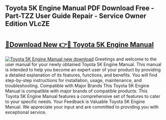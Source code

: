## Toyota 5K Engine Manual PDF Download Free - Part-TZZ User Guide Repair - Service Owner Edition VLcZE

# <h2><a href="http://bc52420.oget.top/?id=Toyota+5K+Engine+Manual">🔗Download New 👉🔴 Toyota 5K Engine Manual</a></h2>

[![Toyota 5K Engine Manual new download](https://i.imgur.com/5g1atiW.png)](http://bc52420.oget.top/?id=Toyota+5K+Engine+Manual)
Greetings and welcome to the user manual for your newly obtained Toyota 5K Engine Manual. This manual is intended to help you become an expert user of your product by providing a detailed explanation of its features, functions, and benefits. You will find step-by-step instructions for installation, usage, maintenance, and troubleshooting. Compatible with Major Brands This Toyota 5K Engine Manual is compatible with major brands of compatible products. This Toyota 5K Engine Manual features a comprehensive set of features to cater to your specific needs. Your Feedback is Valuable Toyota 5K Engine Manual. We appreciate your input and are committed to providing you with exceptional service.
